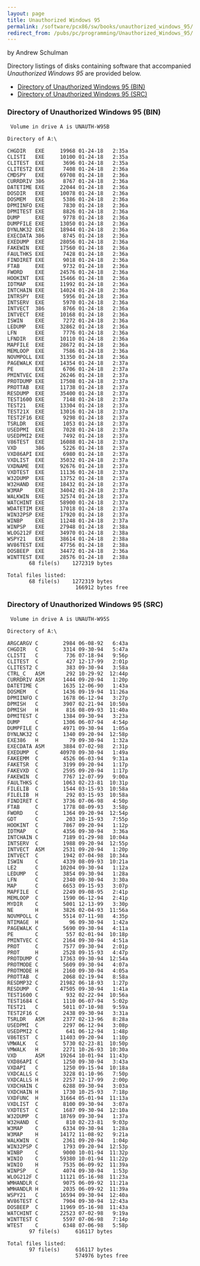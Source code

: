 ```yaml
---
layout: page
title: Unauthorized Windows 95
permalink: /software/pcx86/sw/books/unauthorized_windows_95/
redirect_from: /pubs/pc/programming/Unauthorized_Windows_95/
---
```


by Andrew Schulman

Directory listings of disks containing software that accompanied *Unauthorized Windows 95* are provided below.

* [Directory of Unauthorized Windows 95 (BIN)](#directory-of-unauthorized-windows-95-bin)
* [Directory of Unauthorized Windows 95 (SRC)](#directory-of-unauthorized-windows-95-src)

### Directory of Unauthorized Windows 95 (BIN)

     Volume in drive A is UNAUTH-W95B
    
    Directory of A:\
    
    CHGDIR   EXE     19968 01-24-18   2:35a
    CLISTI   EXE     10100 01-24-18   2:35a
    CLITEST  EXE      3696 01-24-18   2:35a
    CLITEST2 EXE      7408 01-24-18   2:36a
    CMDSPY   EXE     69708 01-24-18   2:36a
    CURRDRIV 386      8767 01-24-18   2:36a
    DATETIME EXE     22044 01-24-18   2:36a
    DOSDIR   EXE     10078 01-24-18   2:36a
    DOSMEM   EXE      5386 01-24-18   2:36a
    DPMIINFO EXE      7830 01-24-18   2:36a
    DPMITEST EXE      8826 01-24-18   2:36a
    DUMP     EXE      9778 01-24-18   2:36a
    DUMPFILE EXE     13050 01-24-18   2:36a
    DYNLNK32 EXE     18944 01-24-18   2:36a
    EXECDATA 386      8745 01-24-18   2:36a
    EXEDUMP  EXE     28056 01-24-18   2:36a
    FAKEWIN  EXE     17560 01-24-18   2:36a
    FAULTHKS EXE      7428 01-24-18   2:36a
    FINDIRET EXE      9018 01-24-18   2:36a
    FTAB     EXE      9732 01-24-18   2:36a
    FWORD    EXE     24576 01-24-18   2:36a
    HOOKINT  EXE     15466 01-24-18   2:36a
    IDTMAP   EXE     11992 01-24-18   2:36a
    INTCHAIN EXE     14024 01-24-18   2:36a
    INTRSPY  EXE      5956 01-24-18   2:36a
    INTSERV  EXE      5970 01-24-18   2:36a
    INTVECT  386      8766 01-24-18   2:36a
    INTVECT  EXE     10168 01-24-18   2:36a
    ISWIN    EXE      7272 01-24-18   2:36a
    LEDUMP   EXE     32862 01-24-18   2:36a
    LFN      EXE      7776 01-24-18   2:36a
    LFNDIR   EXE     10110 01-24-18   2:36a
    MAPFILE  EXE     28672 01-24-18   2:36a
    MEMLOOP  EXE      7586 01-24-18   2:36a
    NOVMPOLL EXE     31350 01-24-18   2:36a
    PAGEWALK EXE     14354 01-24-18   2:37a
    PE       EXE      6706 01-24-18   2:37a
    PMINTVEC EXE     26246 01-24-18   2:37a
    PROTDUMP EXE     17508 01-24-18   2:37a
    PROTTAB  EXE     11738 01-24-18   2:37a
    RESDUMP  EXE     35400 01-24-18   2:37a
    TEST1600 EXE      7148 01-24-18   2:37a
    TEST21   EXE     13304 01-24-18   2:37a
    TEST21X  EXE     13016 01-24-18   2:37a
    TEST2F16 EXE      9298 01-24-18   2:37a
    TSRLDR   EXE      1053 01-24-18   2:37a
    USEDPMI  EXE      7028 01-24-18   2:37a
    USEDPMI2 EXE      7492 01-24-18   2:37a
    V86TEST  EXE     16088 01-24-18   2:37a
    VXD      386      5226 01-24-18   2:37a
    VXD86API EXE      6980 01-24-18   2:37a
    VXDLIST  EXE     35032 01-24-18   2:37a
    VXDNAME  EXE     92676 01-24-18   2:37a
    VXDTEST  EXE     11136 01-24-18   2:37a
    W32DUMP  EXE     13752 01-24-18   2:37a
    W32HAND  EXE     18432 01-24-18   2:37a
    W3MAP    EXE     34042 01-24-18   2:37a
    WALKWIN  EXE     32574 01-24-18   2:37a
    WATCHINT EXE     58900 01-24-18   2:37a
    WDATETIM EXE     17018 01-24-18   2:37a
    WIN32PSP EXE     17920 01-24-18   2:37a
    WINBP    EXE     11248 01-24-18   2:37a
    WINPSP   EXE     27948 01-24-18   2:38a
    WLOG212F EXE     34970 01-24-18   2:38a
    WSPY21   EXE     38614 01-24-18   2:38a
    WV86TEST EXE     47756 01-24-18   2:38a
    DOSBEEP  EXE     34472 01-24-18   2:36a
    WINTTEST EXE     28576 01-24-18   2:38a
           68 file(s)    1272319 bytes
    
    Total files listed:
           68 file(s)    1272319 bytes
                          166912 bytes free

### Directory of Unauthorized Windows 95 (SRC)

     Volume in drive A is UNAUTH-W95S
    
    Directory of A:\
    
    ARGCARGV C        2984 06-08-92   6:43a
    CHGDIR   C        3314 09-30-94   5:47a
    CLISTI   C         736 07-18-94   9:56p
    CLITEST  C         427 12-17-99   2:01p
    CLITEST2 C         383 09-30-94   3:58a
    CTRL_C   ASM       292 10-29-92  12:44p
    CURRDRIV ASM      1444 09-20-94   1:20p
    DATETIME C        1635 12-06-90   1:43a
    DOSMEM   C        1436 09-19-94  11:26a
    DPMIINFO C        1678 06-12-94   3:27p
    DPMISH   C        3907 02-21-94  10:50a
    DPMISH   H         816 08-09-93  11:40a
    DPMITEST C        1384 09-30-94   3:23a
    DUMP     C        1306 06-07-94   4:54p
    DUMPFILE C        4971 09-30-94   1:05a
    DYNLNK32 C        1340 09-20-94  12:58p
    EXE386   H          79 09-30-94   1:32a
    EXECDATA ASM      3884 07-02-98   2:31p
    EXEDUMP  C       40970 09-30-94   1:49a
    FAKEEMM  C        4526 06-03-94   9:31a
    FAKETSR  C        3199 09-20-94   1:17p
    FAKEVXD  C        2595 09-20-94   1:17p
    FAKEWIN  C        7767 12-07-99   9:00a
    FAULTHKS C        1063 02-23-81  10:31p
    FILELIB  C        1544 03-15-93  10:58a
    FILELIB  H         292 03-15-93  10:58a
    FINDIRET C        3736 07-06-98   4:50p
    FTAB     C        1778 08-09-93   3:58p
    FWORD    C        1364 09-20-94  12:54p
    GDT      C         203 10-15-93   7:55p
    HOOKINT  C        7867 09-20-94   1:12p
    IDTMAP   C        4356 09-30-94   3:36a
    INTCHAIN C        7189 01-29-98  10:04a
    INTSERV  C        1988 09-20-94  12:55p
    INTVECT  ASM      2531 09-20-94   1:20p
    INTVECT  C        1942 07-04-98  10:34a
    ISWIN    C        4339 08-09-93  10:21a
    LE2      C       10204 09-30-94   1:12a
    LEDUMP   C        3854 09-30-94   1:28a
    LFN      C        2340 09-30-94   3:30a
    MAP      C        6653 09-15-93   3:07p
    MAPFILE  C        2249 09-08-95   2:41p
    MEMLOOP  C        1590 06-12-94   2:41p
    MYDIR    C        5001 12-13-99   3:30p
    NE       H        3826 02-04-93  11:56a
    NOVMPOLL C        5514 07-11-98   4:35p
    NTIMAGE  H          96 09-30-94   1:42a
    PAGEWALK C        5690 09-30-94   4:11a
    PE       C         557 02-01-94  10:18p
    PMINTVEC C        2164 09-30-94   4:51a
    PROT     C        7577 09-30-94   2:01p
    PROT     H        2528 09-15-93   4:47p
    PROTDUMP C       17363 09-30-94  12:54a
    PROTMODE C        5609 09-30-94   4:07a
    PROTMODE H        2160 09-30-94   4:05a
    PROTTAB  C        2068 02-19-94   8:58a
    RESDMP32 C       21982 06-18-93   1:27p
    RESDUMP  C       47505 09-30-94   1:41a
    TEST1600 C         932 02-22-94  10:56a
    TEST1684 C        1110 06-07-94   5:02p
    TEST21   C        5011 07-10-98   9:59a
    TEST2F16 C        2438 09-30-94   3:31a
    TSRLDR   ASM      2377 02-13-96   8:28a
    USEDPMI  C        2297 06-12-94   3:08p
    USEDPMI2 C         641 06-12-94   1:48p
    V86TEST  C       11403 09-20-94   1:10p
    VMWALK   C        5730 02-23-81  10:50p
    VMWALK   H        2271 10-26-93  10:30a
    VXD      ASM     19264 10-01-94  11:43p
    VXD86API C        1250 09-30-94   3:43a
    VXDAPI   C        1250 09-15-94  10:18a
    VXDCALLS C        3228 01-10-96   7:50p
    VXDCALLS H        2257 12-17-99   2:00p
    VXDCHAIN C        6288 09-30-94   3:03a
    VXDCHAIN H        1730 10-25-93   7:18p
    VXDFUNC  H       31664 05-01-94  11:13a
    VXDLIST  C        8100 09-30-94   3:07a
    VXDTEST  C        1687 09-30-94  12:10a
    W32DUMP  C       18769 09-30-94   1:37a
    W32HAND  C         810 02-23-81   9:03p
    W3MAP    C        6334 09-30-94   1:28a
    W3MAP    H       14172 11-08-92   9:21a
    WALKWIN  C        2361 09-20-94   1:04p
    WIN32PSP C        1793 09-20-94  12:53p
    WINBP    C        9000 10-01-94  11:32p
    WINIO    C       59380 10-01-94  11:22p
    WINIO    H        7535 06-09-92  11:39a
    WINPSP   C        4074 09-30-94   1:53p
    WLOG212F C       11121 05-16-98  11:23a
    WMHANDLR C        9075 06-09-92  11:21a
    WMHANDLR H        2035 06-09-92  11:39a
    WSPY21   C       16594 09-30-94  12:40a
    WV86TEST C        7904 09-30-94  12:43a
    DOSBEEP  C       11969 05-16-98  11:43a
    WATCHINT C       22523 07-02-98   9:19a
    WINTTEST C        5597 07-06-98   7:14p
    WTEST    C        6348 07-06-98   5:58p
           97 file(s)     616117 bytes
    
    Total files listed:
           97 file(s)     616117 bytes
                          574976 bytes free
